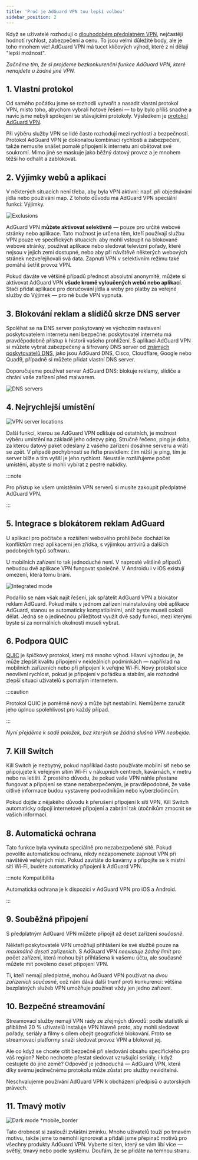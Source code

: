 ```yaml
---
title: 'Proč je AdGuard VPN tou lepší volbou'
sidebar_position: 2
---
```


Když se uživatelé rozhodují o [dlouhodobém předplatném VPN](/general/subscription), nejčastěji hodnotí rychlost, zabezpečení a cenu. To jsou velmi důležité body, ale je toho mnohem víc! AdGuard VPN má tucet klíčových výhod, které z ní dělají "lepší možnost".

*Začněme tím, že si projdeme bezkonkurenční funkce AdGuard VPN, které nenajdete u žádné jiné VPN.*

## 1. Vlastní protokol

Od samého počátku jsme se rozhodli vytvořit a nasadit vlastní protokol VPN, místo toho, abychom vybrali hotové řešení — to by bylo příliš snadné a navíc jsme nebyli spokojeni se stávajícími protokoly. Výsledkem je [protokol AdGuard VPN](/general/adguard-vpn-protocol).

Při výběru služby VPN se lidé často rozhodují mezi rychlostí a bezpečností. Protokol AdGuard VPN je dokonalou kombinací rychlosti a zabezpečení, takže nemusíte snášet pomalé připojení k internetu ani obětovat své soukromí. Mimo jiné se maskuje jako běžný datový provoz a je mnohem těžší ho odhalit a zablokovat.

## 2. Výjimky webů a aplikací

V některých situacích není třeba, aby byla VPN aktivní: např. při objednávání jídla nebo používání map. Z tohoto důvodu má AdGuard VPN speciální funkci: Výjimky.

![Exclusions](https://cdn.adguard.com/content/blog/articles/adguard-vpn/exclusions-en.png)

AdGuard VPN **můžete aktivovat selektivně** — pouze pro určité webové stránky nebo aplikace. Tato možnost je určena těm, kteří používají službu VPN pouze ve specifických situacích: aby mohli vstoupit na blokované webové stránky, používat aplikace nebo sledovat televizní pořady, které nejsou v jejich zemi dostupné, nebo aby při návštěvě některých webových stránek nezveřejňovali svá data. Zapnutí VPN v selektivním režimu také pomáhá šetřit provoz VPN.

Pokud dáváte ve většině případů přednost absolutní anonymitě, můžete si aktivovat AdGuard VPN **všude kromě vyloučených webů nebo aplikací**. Stačí přidat aplikace pro doručování jídla a weby pro platby za veřejné služby do Výjimek — pro ně bude VPN vypnutá.

## 3. Blokování reklam a slídičů skrze DNS server

Spoléhat se na DNS server poskytovaný ve výchozím nastavení poskytovatelem internetu není bezpečné: poskytovatel internetu má pravděpodobně přístup k historii vašeho prohlížení. S aplikací AdGuard VPN si můžete vybrat zabezpečený a šifrovaný DNS server od [známých poskytovatelů DNS](https://adguard-dns.io/kb/general/dns-providers/), jako jsou AdGuard DNS, Cisco, Cloudflare, Google nebo Quad9, případně si můžete přidat vlastní DNS server.

Doporučujeme používat server AdGuard DNS: blokuje reklamy, slídiče a chrání vaše zařízení před malwarem.

![DNS servers](https://cdn.adtidy.org/blog/new/lkarpag_dns_screen_en.png)

## 4. Nejrychlejší umístění

![VPN server locations](https://cdn.adguard.com/content/blog/articles/adguard-vpn/locations-en.png)

Další funkcí, kterou se AdGuard VPN odlišuje od ostatních, je možnost výběru umístění na základě jeho odezvy ping. Stručně řečeno, ping je doba, za kterou datový paket odeslaný z vašeho zařízení dosáhne serveru a vrátí se zpět. V případě pochybností se řiďte pravidlem: čím nižší je ping, tím je server blíže a tím vyšší je jeho rychlost. Neustále rozšiřujeme počet umístění, abyste si mohli vybírat z pestré nabídky.

:::note

Pro přístup ke všem umístěním VPN serverů si musíte zakoupit předplatné AdGuard VPN.

:::

## 5. Integrace s blokátorem reklam AdGuard

U aplikací pro počítače a rozšíření webového prohlížeče dochází ke konfliktům mezi aplikacemi jen zřídka, s výjimkou antivirů a dalších podobných typů softwaru.

U mobilních zařízení to tak jednoduché není. V naprosté většině případů nebudou dvě aplikace VPN fungovat společně. V Androidu i v iOS existují omezení, která tomu brání.

![Integrated mode](https://cdn.adguard.com/content/blog/articles/adguard-vpn/integration-en.png)

Podařilo se nám však najít řešení, jak spřátelit AdGuard VPN a blokátor reklam AdGuard. Pokud máte v jednom zařízení nainstalovány obě aplikace AdGuard, stanou se automaticky kompatibilními, aniž byste museli cokoli dělat. Jedná se o jedinečnou příležitost využít dvě sady funkcí, mezi kterými byste si za normálních okolností museli vybrat.

## 6. Podpora QUIC

[QUIC](https://adguard-dns.io/en/blog/dns-over-quic.html#whatisquic) je špičkový protokol, který má mnoho výhod. Hlavní výhodou je, že může zlepšit kvalitu připojení v neideálních podmínkách — například na mobilních zařízeních nebo při připojení k veřejné Wi-Fi. Nový protokol sice neovlivní rychlost, pokud je připojení v pořádku a stabilní, ale rozhodně zlepší situaci uživatelů s pomalým internetem.

:::caution

Protokol QUIC je poměrně nový a může být nestabilní. Nemůžeme zaručit jeho úplnou spolehlivost pro každý případ.

:::

*Nyní přejděme k sadě položek, bez kterých se žádná slušná VPN neobejde.*

## 7. Kill Switch

Kill Switch je nezbytný, pokud například často používáte mobilní síť nebo se připojujete k veřejným sítím Wi-Fi v nákupních centrech, kavárnách, v metru nebo na letišti. Z prostého důvodu, že pokud vaše VPN náhle přestane fungovat a připojení se stane nezabezpečeným, je pravděpodobné, že vaše citlivé informace budou vystaveny podvodníkům nebo kyberzločincům.

Pokud dojde z nějakého důvodu k přerušení připojení k síti VPN, Kill Switch automaticky odpojí internetové připojení a zabrání tak útočníkům zmocnit se vašich informací.

## 8. Automatická ochrana

Tato funkce byla vyvinuta speciálně pro nezabezpečené sítě. Pokud povolíte automatickou ochranu, nikdy nezapomenete zapnout VPN při návštěvě veřejných míst. Pokud zavítáte do kavárny a připojíte se k místní síti Wi-Fi, budete automaticky připojeni k AdGuard VPN.

:::note Kompatibilita

Automatická ochrana je k dispozici v AdGuard VPN pro iOS a Android.

:::

## 9. Souběžná připojení

S předplatným AdGuard VPN můžete připojit až deset zařízení *současně*.

Někteří poskytovatelé VPN umožňují přihlášení ke své službě pouze na *maximálně deseti zařízeních*. S AdGuard VPN *neexistuje žádný limit* pro počet zařízení, která mohou být přihlášena k vašemu účtu, ale současně můžete mít povoleno deset připojení VPN.

Ti, kteří nemají předplatné, mohou AdGuard VPN používat na *dvou zařízeních současně*, což nám dává další trumf proti konkurenci: většina bezplatných služeb VPN umožňuje používat vždy jen jedno zařízení.

## 10. Bezpečné streamování

Streamovací služby nemají VPN rády ze zřejmých důvodů: podle statistik si přibližně 20 % uživatelů instaluje VPN hlavně proto, aby mohli sledovat pořady, seriály a filmy s cílem obejít geografické blokování. Proto se streamovací platformy snaží sledovat provoz VPN a blokovat jej.

Ale co když se chcete cítit bezpečně při sledování obsahu specifického pro váš region? Nebo nechcete přestat sledovat vzrušující seriály, i když cestujete do jiné země? Odpověď je jednoduchá — AdGuard VPN, která díky svému jedinečnému protokolu může zůstat pro služby neviditelná.

Neschvalujeme používání AdGuard VPN k obcházení předpisů o autorských právech.

## 11. Tmavý motiv

![Dark mode *mobile_border](https://cdn.adguardvpn.com/public/Adguard/Blog/vpn/main_en_black.png)

Tato drobnost si zaslouží zvláštní zmínku. Mnoho uživatelů touží po tmavém motivu, takže jsme to nemohli ignorovat a přidali jsme přepínač motivů pro všechny produkty AdGuard VPN. Vyberte si ten, který se vám líbí více — světlý, tmavý nebo podle systému. Doufám, že se přidáte na temnou stranu.
